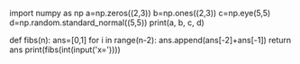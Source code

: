 import numpy as np
a=np.zeros((2,3))
b=np.ones((2,3))
c=np.eye(5,5)
d=np.random.standard_normal((5,5))
print(a,  b,   c,   d)

def fibs(n):
    ans=[0,1]
    for i in range(n-2):
        ans.append(ans[-2]+ans[-1])
    return ans
print(fibs(int(input('x='))))

